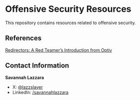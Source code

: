 # Offensive Security Resources
This repository contains resources related to offensive security. 

## References
[Redirectors: A Red Teamer’s Introduction from Optiv](https://lazzslayer.github.io/References/Redirectors/Redirectors_Optiv.pdf)

## Contact Information
**Savannah Lazzara**
- X: [@lazzslayer](https://x.com/lazzslayer)
- LinkedIn: [/savannahlazzara](https://www.linkedin.com/in/savannahlazzara/)
